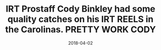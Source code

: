 ---
title: IRT Prostaff Cody Binkley had some quality catches on his IRT REELS in the Carolinas. PRETTY WORK CODY
date: 2018-04-02
description: IRT Prostaff Cody Binkley had some quality catches on his IRT REELS in the Carolinas. PRETTY WORK CODY 
thumb: /assets/images/photo-gallery/cody_binkley.jpeg
image: /assets/images/photo-gallery/cody_binkley.jpeg
angler-name: Cody Binkley

# reel-type: spinning
# reel-series: 300 

# location: Someplace, United States
# fish: Shark
# fish-length: 49 in.
# fish-weight: 78 lbs.
---